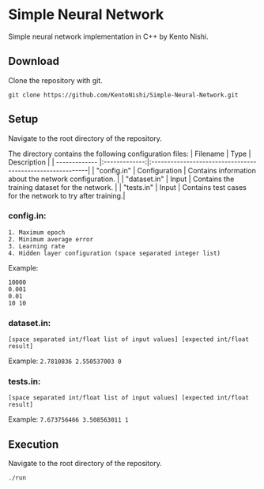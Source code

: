 # Simple Neural Network

Simple neural network implementation in C++ by Kento Nishi.

## Download
Clone the repository with git.
```
git clone https://github.com/KentoNishi/Simple-Neural-Network.git
```

## Setup

Navigate to the root directory of the repository.

The directory contains the following configuration files:
| Filename      | Type          | Description                                               |
| ------------- |:-------------:|:----------------------------------------------------------|
| "config.in"   | Configuration | Contains information about the network configuration.     |
| "dataset.in"  | Input         | Contains the training dataset for the network.            |
| "tests.in"    | Input         | Contains test cases for the network to try after training.|

### config.in:
```
1. Maximum epoch
2. Minimum average error
3. Learning rate
4. Hidden layer configuration (space separated integer list)
```
Example:
```
10000
0.001
0.01
10 10
```

### dataset.in:
```
[space separated int/float list of input values] [expected int/float result]
```
Example:
``
2.7810836 2.550537003 0
``

### tests.in:
```
[space separated int/float list of input values] [expected int/float result]
```
Example:
``
7.673756466 3.508563011 1
``


## Execution

Navigate to the root directory of the repository.

```
./run
```